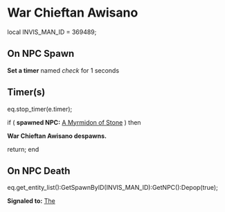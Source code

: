 # War Chieftan Awisano

local INVIS_MAN_ID = 369489;

## On NPC Spawn

**Set a timer** named *check* for 1 seconds
## Timer(s)

eq.stop_timer(e.timer);

if ( **spawned NPC:**  [A Myrmidon of Stone](/npc/222008) ) then 


**War Chieftan Awisano despawns.**


return;
end

## On NPC Death

eq.get_entity_list():GetSpawnByID(INVIS_MAN_ID):GetNPC():Depop(true);

**Signaled to:**  [The](/npc/222034)